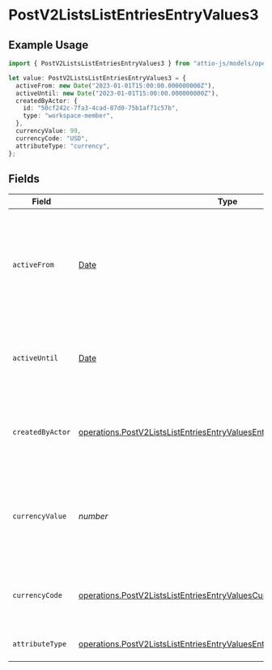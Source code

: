 # PostV2ListsListEntriesEntryValues3

## Example Usage

```typescript
import { PostV2ListsListEntriesEntryValues3 } from "attio-js/models/operations";

let value: PostV2ListsListEntriesEntryValues3 = {
  activeFrom: new Date("2023-01-01T15:00:00.000000000Z"),
  activeUntil: new Date("2023-01-01T15:00:00.000000000Z"),
  createdByActor: {
    id: "50cf242c-7fa3-4cad-87d0-75b1af71c57b",
    type: "workspace-member",
  },
  currencyValue: 99,
  currencyCode: "USD",
  attributeType: "currency",
};
```

## Fields

| Field                                                                                                                                                                  | Type                                                                                                                                                                   | Required                                                                                                                                                               | Description                                                                                                                                                            | Example                                                                                                                                                                |
| ---------------------------------------------------------------------------------------------------------------------------------------------------------------------- | ---------------------------------------------------------------------------------------------------------------------------------------------------------------------- | ---------------------------------------------------------------------------------------------------------------------------------------------------------------------- | ---------------------------------------------------------------------------------------------------------------------------------------------------------------------- | ---------------------------------------------------------------------------------------------------------------------------------------------------------------------- |
| `activeFrom`                                                                                                                                                           | [Date](https://developer.mozilla.org/en-US/docs/Web/JavaScript/Reference/Global_Objects/Date)                                                                          | :heavy_check_mark:                                                                                                                                                     | The point in time at which this value was made "active". `active_from` can be considered roughly analogous to `created_at`.                                            | 2023-01-01T15:00:00.000000000Z                                                                                                                                         |
| `activeUntil`                                                                                                                                                          | [Date](https://developer.mozilla.org/en-US/docs/Web/JavaScript/Reference/Global_Objects/Date)                                                                          | :heavy_check_mark:                                                                                                                                                     | The point in time at which this value was deactivated. If `null`, the value is active.                                                                                 | 2023-01-01T15:00:00.000000000Z                                                                                                                                         |
| `createdByActor`                                                                                                                                                       | [operations.PostV2ListsListEntriesEntryValuesEntriesResponseCreatedByActor](../../models/operations/postv2listslistentriesentryvaluesentriesresponsecreatedbyactor.md) | :heavy_check_mark:                                                                                                                                                     | The actor that created this value.                                                                                                                                     | {<br/>"type": "workspace-member",<br/>"id": "50cf242c-7fa3-4cad-87d0-75b1af71c57b"<br/>}                                                                               |
| `currencyValue`                                                                                                                                                        | *number*                                                                                                                                                               | :heavy_check_mark:                                                                                                                                                     | A numerical representation of the currency value. A decimal with a max of 4 decimal places.                                                                            | 99                                                                                                                                                                     |
| `currencyCode`                                                                                                                                                         | [operations.PostV2ListsListEntriesEntryValuesCurrencyCode](../../models/operations/postv2listslistentriesentryvaluescurrencycode.md)                                   | :heavy_minus_sign:                                                                                                                                                     | The ISO4217 currency code representing the currency that the value is stored in.                                                                                       | USD                                                                                                                                                                    |
| `attributeType`                                                                                                                                                        | [operations.PostV2ListsListEntriesEntryValuesEntriesResponseAttributeType](../../models/operations/postv2listslistentriesentryvaluesentriesresponseattributetype.md)   | :heavy_check_mark:                                                                                                                                                     | The attribute type of the value.                                                                                                                                       | currency                                                                                                                                                               |